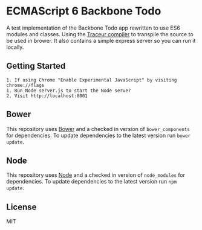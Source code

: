 # ECMAScript 6 Backbone Todo

A test implementation of the Backbone Todo app rewritten to use ES6 modules and classes. Using the [Traceur compiler](https://github.com/google/traceur-compiler) to transpile the source to be used in brower. It also contains a simple express server so you can run it locally.

## Getting Started
	1. If using Chrome "Enable Experimental JavaScript" by visiting chrome://flags
	1. Run Node server.js to start the Node server
	2. Visit http://localhost:8001

## Bower

This repository uses [Bower](http://bower.io) and a checked in version of `bower_components` for dependencies. To update dependencies to the latest version run `bower update`.

## Node

This repository uses [Node](http://nodejs.org/) and a checked in version of `node_modules` for dependencies. To update dependencies to the latest version run `npm update`.

## License

MIT